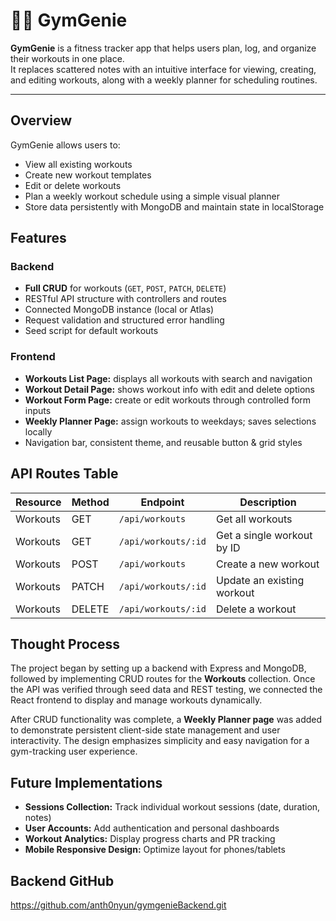 # 🏋️‍♂️ GymGenie

**GymGenie** is a fitness tracker app that helps users plan, log, and organize their workouts in one place.  
It replaces scattered notes with an intuitive interface for viewing, creating, and editing workouts, along with a weekly planner for scheduling routines.

---

## Overview

GymGenie allows users to:
- View all existing workouts
- Create new workout templates
- Edit or delete workouts
- Plan a weekly workout schedule using a simple visual planner
- Store data persistently with MongoDB and maintain state in localStorage


## Features

### Backend
- **Full CRUD** for workouts (`GET`, `POST`, `PATCH`, `DELETE`)
- RESTful API structure with controllers and routes
- Connected MongoDB instance (local or Atlas)
- Request validation and structured error handling
- Seed script for default workouts

### Frontend
- **Workouts List Page:** displays all workouts with search and navigation  
- **Workout Detail Page:** shows workout info with edit and delete options  
- **Workout Form Page:** create or edit workouts through controlled form inputs  
- **Weekly Planner Page:** assign workouts to weekdays; saves selections locally  
- Navigation bar, consistent theme, and reusable button & grid styles

## API Routes Table

| Resource | Method | Endpoint | Description |
|-----------|--------|-----------|--------------|
| Workouts | GET | `/api/workouts` | Get all workouts |
| Workouts | GET | `/api/workouts/:id` | Get a single workout by ID |
| Workouts | POST | `/api/workouts` | Create a new workout |
| Workouts | PATCH | `/api/workouts/:id` | Update an existing workout |
| Workouts | DELETE | `/api/workouts/:id` | Delete a workout |

## Thought Process

The project began by setting up a backend with Express and MongoDB, followed by implementing CRUD routes for the **Workouts** collection. Once the API was verified through seed data and REST testing, we connected the React frontend to display and manage workouts dynamically.

After CRUD functionality was complete, a **Weekly Planner page** was added to demonstrate persistent client-side state management and user interactivity. The design emphasizes simplicity and easy navigation for a gym-tracking user experience.

## Future Implementations

- **Sessions Collection:** Track individual workout sessions (date, duration, notes)
- **User Accounts:** Add authentication and personal dashboards
- **Workout Analytics:** Display progress charts and PR tracking
- **Mobile Responsive Design:** Optimize layout for phones/tablets


## Backend GitHub

https://github.com/anth0nyun/gymgenieBackend.git